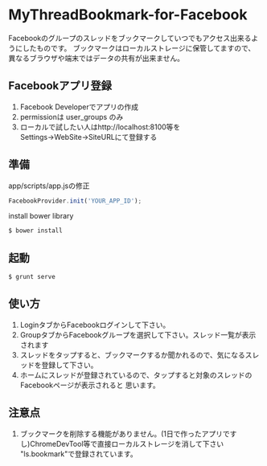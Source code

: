 MyThreadBookmark-for-Facebook
=============================

Facebookのグループのスレッドをブックマークしていつでもアクセス出来るようにしたものです。
ブックマークはローカルストレージに保管してますので、異なるブラウザや端末ではデータの共有が出来ません。

## Facebookアプリ登録
1. Facebook Developerでアプリの作成
2. permissionは user_groups のみ
3. ローカルで試したい人はhttp://localhost:8100等をSettings→WebSite→SiteURLにて登録する

## 準備
app/scripts/app.jsの修正
```javascript
FacebookProvider.init('YOUR_APP_ID');
```

install bower library
```bash
$ bower install
```

## 起動
```bash
$ grunt serve
```

## 使い方
1. LoginタブからFacebookログインして下さい。
2. GroupタブからFacebookグループを選択して下さい。スレッド一覧が表示されます
3. スレッドをタップすると、ブックマークするか聞かれるので、気になるスレッドを登録して下さい。
4. ホームにスレッドが登録されているので、タップすると対象のスレッドのFacebookページが表示されると
思います。

## 注意点
1. ブックマークを削除する機能がありません。(1日で作ったアプリですし)ChromeDevTool等で直接ローカルストレージを消して下さい
"ls.bookmark"で登録されています。
